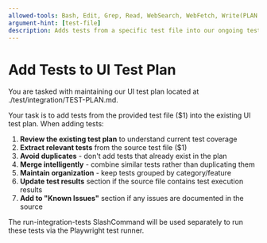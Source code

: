 ```yaml
---
allowed-tools: Bash, Edit, Grep, Read, WebSearch, WebFetch, Write(PLAN.md)
argument-hint: [test-file]
description: Adds tests from a specific test file into our ongoing test plan
---
```


# Add Tests to UI Test Plan

You are tasked with maintaining our UI test plan located at ./test/integration/TEST-PLAN.md.

Your task is to add tests from the provided test file ($1) into the existing UI test plan. When adding tests:

1. **Review the existing test plan** to understand current test coverage
2. **Extract relevant tests** from the source test file ($1)
3. **Avoid duplicates** - don't add tests that already exist in the plan
4. **Merge intelligently** - combine similar tests rather than duplicating them
5. **Maintain organization** - keep tests grouped by category/feature
6. **Update test results** section if the source file contains test execution results
7. **Add to "Known Issues"** section if any issues are documented in the source

The run-integration-tests SlashCommand will be used separately to run these tests via the Playwright test runner.

